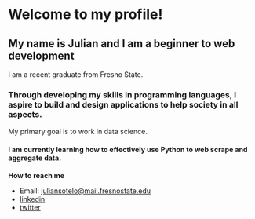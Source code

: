 # Welcome to my profile!

## My name is Julian and I am a beginner to web development
I am a recent graduate from Fresno State. 
### Through developing my skills in programming languages, I aspire to build and design applications to help society in all aspects. 
My primary goal is to work in data science. 
#### I am currently learning how to effectively use Python to web scrape and aggregate data. 

**How to reach me**
- Email: juliansotelo@mail.fresnostate.edu
- [linkedin](https://www.linkedin.com/in/julian-sotelo-553252173) 
- [twitter](https://twitter.com/CryptoCorleone8) 
